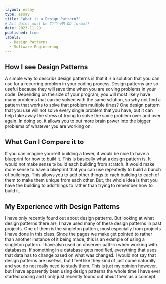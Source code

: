 ```yaml
---
layout: essay
type: essay
title: "What is a Design Pattern?"
# All dates must be YYYY-MM-DD format!
date: 2023-11-29
published: true
labels:
  - Design Patterns
  - Software Engineering
---
```


## How I see Design Patterns

A simple way to describe design patterns is that it is a solution that you can use for a recurring problem in your coding process. Design patterns are so useful because they will save time when you are solving problems in your code. Depending on the size of your program, you will most likely have many problems that can be solved with the same solution, so why not find a pattern that works to solve that problem multiple times? One design pattern that you use will not solve every single problem that you have, but it can help take away the stress of trying to solve the same problem over and over again. In doing so, it allows you to put more brain power into the bigger problems of whatever you are working on. 

## What Can I Compare it to

If you can imagine yourself building a tower, it would be nice to have a blueprint for how to build it. This is basically what a design pattern is. It would not make sense to build each building from scratch. It would make more sense to have a blueprint that you can use repeatedly to build a bunch of buildings. This allows you to add other things to each building to each of them to make them unique from each other. But, the whole idea is that you have the building to add things to rather than trying to remember how to build it. 

## My Experience with Design Patterns

I have only recently found out about design patterns. But looking at what design patterns there are, I have used many of these design patterns in past projects. One of them is the singleton pattern, most especially from projects I have done in this class. Since the pages we make get pointed to rather than another instance of it being made, this is an example of using a singleton pattern. I have also used an observer pattern when working with databases. If something in a database gets modified, everything that uses that data has to change based on what was changed. I would not say that design patterns are useless, but I feel like they kind of just come naturally and you do not really need to study them. This is just my opinion however, but I have apparently been using design patterns the whole time I have ever started coding and I only just recently found out about them as a concept.
